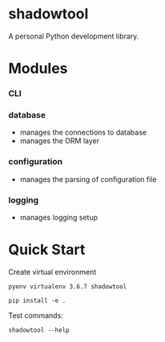 # shadowtool

A personal Python development library.

# Modules

### CLI

### database

- manages the connections to database
- manages the ORM layer

### configuration

- manages the parsing of configuration file


### logging

- manages logging setup


# Quick Start

Create virtual environment

```
pyenv virtualenv 3.6.7 shadowtool

pip install -e .
```

Test commands:

```
shadowtool --help
```

